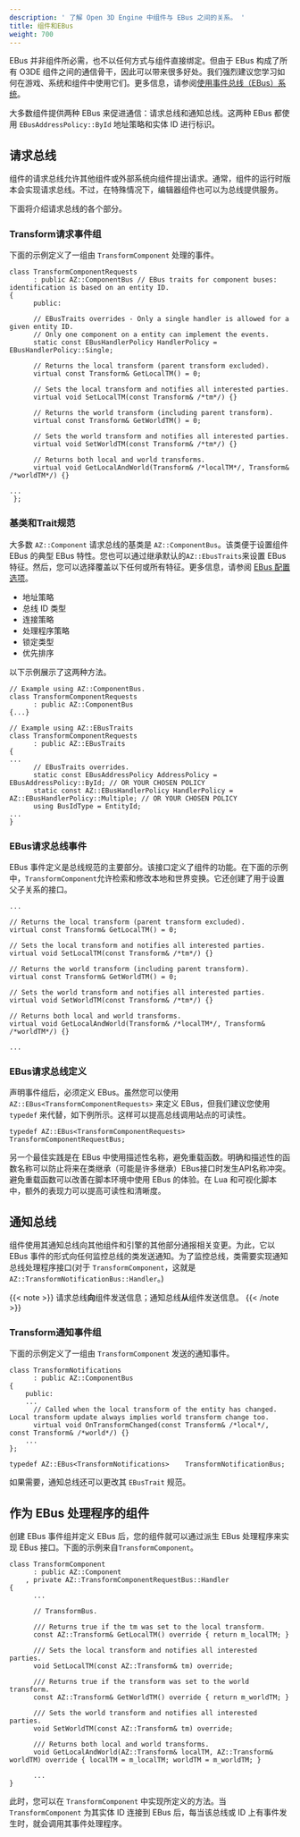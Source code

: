 ```yaml
---
description: ' 了解 Open 3D Engine 中组件与 EBus 之间的关系。 '
title: 组件和EBus
weight: 700
---
```


EBus 并非组件所必需，也不以任何方式与组件直接绑定。但由于 EBus 构成了所有 O3DE 组件之间的通信骨干，因此可以带来很多好处。我们强烈建议您学习如何在游戏、系统和组件中使用它们。更多信息，请参阅[使用事件总线（EBus）系统](/docs/user-guide/programming/messaging/ebus/)。

大多数组件提供两种 EBus 来促进通信：请求总线和通知总线。这两种 EBus 都使用 `EBusAddressPolicy::ById` 地址策略和实体 ID 进行标识。

## 请求总线

组件的请求总线允许其他组件或外部系统向组件提出请求。通常，组件的运行时版本会实现请求总线。不过，在特殊情况下，编辑器组件也可以为总线提供服务。

下面将介绍请求总线的各个部分。

### Transform请求事件组 

下面的示例定义了一组由 `TransformComponent` 处理的事件。

```
class TransformComponentRequests
      : public AZ::ComponentBus // EBus traits for component buses: identification is based on an entity ID.
{
      public:

      // EBusTraits overrides - Only a single handler is allowed for a given entity ID.
      // Only one component on a entity can implement the events.
      static const EBusHandlerPolicy HandlerPolicy = EBusHandlerPolicy::Single;

      // Returns the local transform (parent transform excluded).
      virtual const Transform& GetLocalTM() = 0;

      // Sets the local transform and notifies all interested parties.
      virtual void SetLocalTM(const Transform& /*tm*/) {}

      // Returns the world transform (including parent transform).
      virtual const Transform& GetWorldTM() = 0;

      // Sets the world transform and notifies all interested parties.
      virtual void SetWorldTM(const Transform& /*tm*/) {}

      // Returns both local and world transforms.
      virtual void GetLocalAndWorld(Transform& /*localTM*/, Transform& /*worldTM*/) {}

...
 };
```

### 基类和Trait规范

大多数 `AZ::Component` 请求总线的基类是 `AZ::ComponentBus`。该类便于设置组件 EBus 的典型 EBus 特性。您也可以通过继承默认的`AZ::EbusTraits`来设置 EBus 特征。然后，您可以选择覆盖以下任何或所有特征。更多信息，请参阅 [EBus 配置选项](/docs/user-guide/programming/messaging/ebus-design/#ebus-in-depth-configuration)。
+ 地址策略
+ 总线 ID 类型
+ 连接策略
+ 处理程序策略
+ 锁定类型
+ 优先排序

以下示例展示了这两种方法。

```
// Example using AZ::ComponentBus.
class TransformComponentRequests
      : public AZ::ComponentBus
{...}
```

```
// Example using AZ::EBusTraits
class TransformComponentRequests
      : public AZ::EBusTraits
{
...
      // EBusTraits overrides.
      static const EBusAddressPolicy AddressPolicy = EBusAddressPolicy::ById; // OR YOUR CHOSEN POLICY
      static const AZ::EBusHandlerPolicy HandlerPolicy = AZ::EBusHandlerPolicy::Multiple; // OR YOUR CHOSEN POLICY
      using BusIdType = EntityId;
...
}
```

### EBus请求总线事件 

EBus 事件定义是总线规范的主要部分。该接口定义了组件的功能。在下面的示例中，`TransformComponent`允许检索和修改本地和世界变换。它还创建了用于设置父子关系的接口。

```
...

// Returns the local transform (parent transform excluded).
virtual const Transform& GetLocalTM() = 0;

// Sets the local transform and notifies all interested parties.
virtual void SetLocalTM(const Transform& /*tm*/) {}

// Returns the world transform (including parent transform).
virtual const Transform& GetWorldTM() = 0;

// Sets the world transform and notifies all interested parties.
virtual void SetWorldTM(const Transform& /*tm*/) {}

// Returns both local and world transforms.
virtual void GetLocalAndWorld(Transform& /*localTM*/, Transform& /*worldTM*/) {}

...
```

### EBus请求总线定义 

声明事件组后，必须定义 EBus。虽然您可以使用 `AZ::EBus<TransformComponentRequests>` 来定义 EBus，但我们建议您使用 `typedef` 来代替，如下例所示。这样可以提高总线调用站点的可读性。

```
typedef AZ::EBus<TransformComponentRequests> TransformComponentRequestBus;
```

另一个最佳实践是在 EBus 中使用描述性名称，避免重载函数。明确和描述性的函数名称可以防止将来在类继承（可能是许多继承）EBus接口时发生API名称冲突。避免重载函数可以改善在脚本环境中使用 EBus 的体验。在 Lua 和可视化脚本中，额外的表现力可以提高可读性和清晰度。

## 通知总线 

组件使用其通知总线向其他组件和引擎的其他部分通报相关变更。为此，它以 EBus 事件的形式向任何监控总线的类发送通知。为了监控总线，类需要实现通知总线处理程序接口\(对于 `TransformComponent`，这就是 `AZ::TransformNotificationBus::Handler`。\)

{{< note >}}
请求总线**向**组件发送信息；通知总线**从**组件发送信息。
{{< /note >}}

### Transform通知事件组 

下面的示例定义了一组由 `TransformComponent` 发送的通知事件。

```
class TransformNotifications
      : public AZ::ComponentBus
{
    public:
    ...
      // Called when the local transform of the entity has changed. Local transform update always implies world transform change too.
      virtual void OnTransformChanged(const Transform& /*local*/, const Transform& /*world*/) {}
    ...
};

typedef AZ::EBus<TransformNotifications>    TransformNotificationBus;
```

如果需要，通知总线还可以更改其 `EBusTrait` 规范。

## 作为 EBus 处理程序的组件

创建 EBus 事件组并定义 EBus 后，您的组件就可以通过派生 EBus 处理程序来实现 EBus 接口。下面的示例来自`TransformComponent`。

```
class TransformComponent
      : public AZ::Component
    , private AZ::TransformComponentRequestBus::Handler
{
      ...

      // TransformBus.

      /// Returns true if the tm was set to the local transform.
      const AZ::Transform& GetLocalTM() override { return m_localTM; }

      /// Sets the local transform and notifies all interested parties.
      void SetLocalTM(const AZ::Transform& tm) override;

      /// Returns true if the transform was set to the world transform.
      const AZ::Transform& GetWorldTM() override { return m_worldTM; }

      /// Sets the world transform and notifies all interested parties.
      void SetWorldTM(const AZ::Transform& tm) override;

      /// Returns both local and world transforms.
      void GetLocalAndWorld(AZ::Transform& localTM, AZ::Transform& worldTM) override { localTM = m_localTM; worldTM = m_worldTM; }

      ...
}
```

此时，您可以在 `TransformComponent` 中实现所定义的方法。当 `TransformComponent` 为其实体 ID 连接到 EBus 后，每当该总线或 ID 上有事件发生时，就会调用其事件处理程序。
